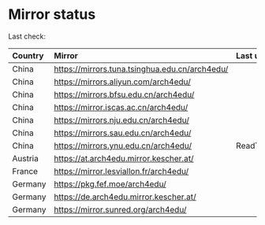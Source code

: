 <script src="./time.js"></script>
# Mirror status
Last check: <script type="text/javascript">localize(1695943018.9124851);</script>

|Country|Mirror|Last update|
|:------|:-----|:----------|
|China|https://mirrors.tuna.tsinghua.edu.cn/arch4edu/|<script type="text/javascript">localize(1695925802);</script>|
|China|https://mirrors.aliyun.com/arch4edu/|<script type="text/javascript">localize(1695925802);</script>|
|China|https://mirrors.bfsu.edu.cn/arch4edu/|<script type="text/javascript">localize(1695839649);</script>|
|China|https://mirror.iscas.ac.cn/arch4edu/|<script type="text/javascript">localize(1695925802);</script>|
|China|https://mirrors.nju.edu.cn/arch4edu/|<script type="text/javascript">localize(1695839649);</script>|
|China|https://mirrors.sau.edu.cn/arch4edu/|<script type="text/javascript">localize(1695925802);</script>|
|China|https://mirrors.ynu.edu.cn/arch4edu/|ReadTimeout|
|Austria|https://at.arch4edu.mirror.kescher.at/|<script type="text/javascript">localize(1695925802);</script>|
|France|https://mirror.lesviallon.fr/arch4edu/|<script type="text/javascript">localize(1695883331);</script>|
|Germany|https://pkg.fef.moe/arch4edu/|<script type="text/javascript">localize(1695925802);</script>|
|Germany|https://de.arch4edu.mirror.kescher.at/|<script type="text/javascript">localize(1695925802);</script>|
|Germany|https://mirror.sunred.org/arch4edu/|<script type="text/javascript">localize(1695925802);</script>|

<script src="./tablefilter/tablefilter.js"></script>
<script src="./table.js"></script>